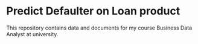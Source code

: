 # Predict Defaulter on Loan product
This repository contains data and documents for my course Business Data Analyst at university.

